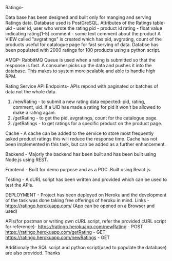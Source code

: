 Ratingo-

Data base has been designed and built only for manging and serving Ratings data. Database used is PostGreSQL.
Attributes of the Ratings table-
uid - user id, user who wrote the rating
pid - product id
rating - float value indicating rating(1-5)
comment - some text comment about the product
A VIEW called "avgratings" is created which has pid, avgrating, count of the products useful for catalogue page for fast serving of data.
Databse has been populated with 2000 ratings for 100 products using a python script.

AMQP-
RabbitMQ Queue is used when a rating is submitted so that the response is fast. A consumer picks up the data and pushes it into the database. This makes to system more scalable and able to handle high RPM.

Rating Service API Endpoints-
APIs repond with paginated or batches of data not the whole data.
1. /newRating -  to submit a new rating data expected: pid, rating, comment, uid. If a UID has made a rating for pid it won't be allowed to make a rating again.
2. /getRating - to get the pid, avgratings, count for the catalogue page.
3. /getRatings - to get ratings for a specific product on the product page.

Cache -
A cache can be added to the service to store most frequently asked product ratings this will reduce the response time. Cache has not been implemented in this task, but can be added as a further enhancement.

Backend -
Majorly the backend has been built and has been built using Node.js using REST.

Frontend -
Built for demo purpose and as a POC. Built using React.js. 

Testing -
A cURL script has been written and provided which can be used to test the APIs.

DEPLOYMENT -
Project has been deployed on Heroku and the development of the task was done taking free offerings of heroku in mind.
Links - 
https://ratingo.herokuapp.com/ (App can be opened on a Browser and used)

APIs(for postman or writing own cURL script, refer the provided cURL script for reference)-
https://ratingo.herokuapp.com/newRating - POST
https://ratingo.herokuapp.com/getRating - GET
https://ratingo.herokuapp.com/newRatings - GET

Additionaly the SQL script and python script(used to populate the database) are also provided.
Thanks
